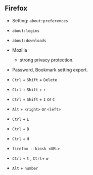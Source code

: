 ## Firefox


* Setting: `about:preferences`

* `about:logins`

* `about:downloads`

* Mozilia
    * strong privacy protection.

* Password, Bookmark setting export.

* `Ctrl` + `Shift` + `Delete`

* `Ctrl` + `Shift` + `r`

* `Ctrl` + `Shift` + `I` or `C`

* `Alt` + `<right>` or `<left>`

* `Ctrl` + `L`

* `Ctrl` + `B`

* `Ctrl` + `H`

* `firefox --kiosk <URL>`

* `Ctrl` + `t` , `Ctrl`+ `w`

* `Alt` + `number`
